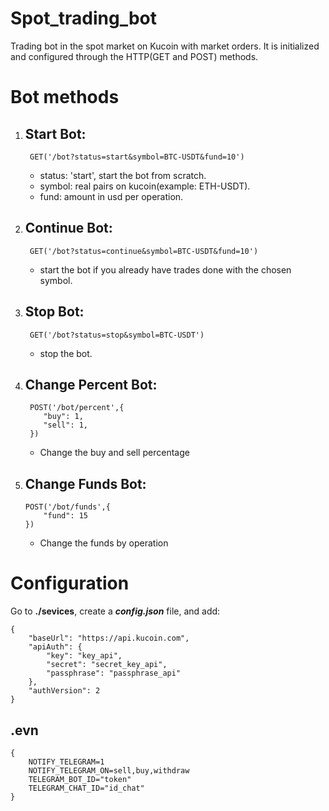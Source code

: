 # Spot_trading_bot

Trading bot in the spot market on Kucoin with market orders.
It is initialized and configured through the HTTP(GET and POST) methods.

# Bot methods

1.  ## Start Bot:

         GET('/bot?status=start&symbol=BTC-USDT&fund=10')

    - status: 'start', start the bot from scratch.
    - symbol: real pairs on kucoin(example: ETH-USDT).
    - fund: amount in usd per operation.

2.  ## Continue Bot:

         GET('/bot?status=continue&symbol=BTC-USDT&fund=10')

    - start the bot if you already have trades done with the chosen symbol.

3.  ## Stop Bot:

         GET('/bot?status=stop&symbol=BTC-USDT')

    - stop the bot.

4.  ## Change Percent Bot:

         POST('/bot/percent',{
            "buy": 1,
            "sell": 1,
         })

    - Change the buy and sell percentage

5.  ## Change Funds Bot:
        POST('/bot/funds',{
            "fund": 15
        })
    - Change the funds by operation

# Configuration

Go to **./sevices**, create a **_config.json_** file, and add:

    {
        "baseUrl": "https://api.kucoin.com",
        "apiAuth": {
            "key": "key_api",
            "secret": "secret_key_api",
            "passphrase": "passphrase_api"
        },
        "authVersion": 2
    }

## .evn

    {
        NOTIFY_TELEGRAM=1
        NOTIFY_TELEGRAM_ON=sell,buy,withdraw
        TELEGRAM_BOT_ID="token"
        TELEGRAM_CHAT_ID="id_chat"
    }
